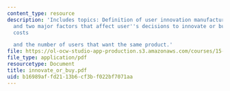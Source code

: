 ```yaml
---
content_type: resource
description: 'Includes topics: Definition of user innovation manufacturer innovation
  and two major factors that affect user''s decisions to innovate or buy i.e. transaction
  costs

  and the number of users that want the same product.'
file: https://ol-ocw-studio-app-production.s3.amazonaws.com/courses/15-352-managing-innovation-emerging-trends-spring-2005/b16989affd2113b6cf3bf022bf7071aa_innovate_or_buy.pdf
file_type: application/pdf
resourcetype: Document
title: innovate_or_buy.pdf
uid: b16989af-fd21-13b6-cf3b-f022bf7071aa
---
```

